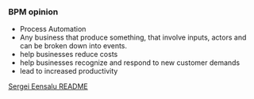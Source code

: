 ### BPM opinion 
- Process Automation
- Any business that produce something, that involve
  inputs, actors and can be broken down into events.
- help businesses reduce costs
- help businesses recognize and respond to new customer demands
- lead to increased productivity


[Sergei Eensalu README](/Sergei%20Eensalu/README.md)
